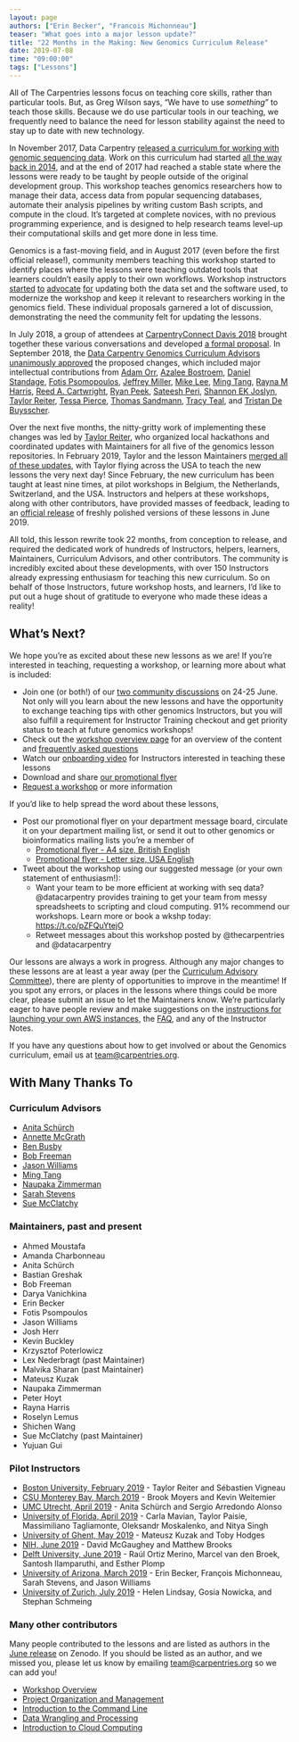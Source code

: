 ```yaml
---
layout: page
authors: ["Erin Becker", "Francois Michonneau"]
teaser: "What goes into a major lesson update?"
title: "22 Months in the Making: New Genomics Curriculum Release"
date: 2019-07-08
time: "09:00:00"
tags: ["Lessons"]
---
```


All of The Carpentries lessons focus on teaching core skills, rather than particular tools. But, as Greg Wilson says, “We have to use *something*” to teach those skills. Because we do use particular tools in our teaching, we frequently need to balance the need for lesson stability against the need to stay up to date with new technology. 

In November 2017, Data Carpentry [released a curriculum for working with genomic sequencing data](https://datacarpentry.org/blog/2017/11/genomics-lesson-release). Work on this curriculum had started [all the way back in 2014](https://datacarpentry.org/blog/2015/01/genomics-hackathon), and at the end of 2017 had reached a stable state where the lessons were ready to be taught by people outside of the original development group. This workshop teaches genomics researchers how to manage their data, access data from popular sequencing databases, automate their analysis pipelines by writing custom Bash scripts, and compute in the cloud. It’s targeted at complete novices, with no previous programming experience, and is designed to help research teams level-up their computational skills and get more done in less time.

Genomics is a fast-moving field, and in August 2017 (even before the first official release!), community members teaching this workshop started to identify places where the lessons were teaching outdated tools that learners couldn’t easily apply to their own workflows. Workshop instructors [started](https://github.com/datacarpentry/wrangling-genomics/issues/37) [to](https://github.com/datacarpentry/wrangling-genomics/issues/76) [advocate](https://github.com/datacarpentry/wrangling-genomics/issues/111) [for](https://github.com/datacarpentry/genomics-workshop/issues/42) updating both the data set and the software used, to modernize the workshop and keep it relevant to researchers working in the genomics field. These individual proposals garnered a lot of discussion, demonstrating the need the community felt for updating the lessons.

In July 2018, a group of attendees at [CarpentryConnect Davis 2018](http://ivory.idyll.org/dibsi/CarpentryConWest.html) brought together these various conversations and developed [a formal proposal](https://github.com/datacarpentry/genomics-workshop/issues/53). In September 2018, the [Data Carpentry Genomics Curriculum Advisors](https://datacarpentry.org/lesson-leadership/#curriculum-advisors---genomics)
[unanimously approved](https://github.com/datacarpentry/curriculum-advisors/blob/master/genomics/september-2018-genomics-minutes.md) the proposed changes, which included major intellectual contributions from [Adam Orr](https://github.com/adamjorr),  [Azalee Bostroem](https://github.com/abostroem), [Daniel Standage](https://github.com/standage), [Fotis Psomopoulos](https://github.com/fpsom), [Jeffrey Miller](https://github.com/jthmiller), [Mike Lee](https://github.com/AstrobioMike), [Ming Tang](https://github.com/crazyhottommy), [Rayna M Harris](https://github.com/raynamharris), [Reed A. Cartwright](https://github.com/reedacartwright), [Ryan Peek](https://github.com/ryanpeek), [Sateesh Peri](https://github.com/perisateesh), [Shannon EK Joslyn](https://github.com/shannonekj), [Taylor Reiter](https://github.com/taylorreiter), [Tessa Pierce](https://github.com/bluegenes), [Thomas Sandmann](https://github.com/tomsing1), [Tracy Teal](https://github.com/tracykteal), and [Tristan De Buysscher](https://github.com/Joiry). 

Over the next five months, the nitty-gritty work of implementing these changes was led by [Taylor Reiter](https://github.com/taylorreiter), who organized local hackathons and coordinated updates with Maintainers for all five of the genomics lesson repositories. In February 2019, Taylor and the lesson Maintainers [merged all of these updates](https://github.com/datacarpentry/wrangling-genomics/pull/133), with Taylor flying across the USA to teach the new lessons the very next day! Since February, the new curriculum has been taught at least nine times, at pilot workshops in Belgium, the Netherlands, Switzerland, and the USA. Instructors and helpers at these workshops, along with other contributors, have provided masses of feedback, leading to an [official release](https://carpentries.org/blog/2019/07/lesson-release/) of freshly polished versions of these lessons in June 2019. 

All told, this lesson rewrite took 22 months, from conception to release, and required the dedicated work of hundreds of Instructors, helpers, learners, Maintainers, Curriculum Advisors, and other contributors. The community is incredibly excited about these developments, with over 150 Instructors already expressing enthusiasm for teaching this new curriculum. So on behalf of those Instructors, future workshop hosts, and learners, I’d like to put out a huge shout of gratitude to everyone who made these ideas a reality!

## What’s Next? 

We hope you’re as excited about these new lessons as we are! If you’re interested in teaching, requesting a workshop, or learning more about what is included:  
- Join one (or both!) of our [two community discussions](https://pad.carpentries.org/community-discussions) on 24-25 June. Not only will you learn about the new lessons and have the opportunity to exchange teaching tips with other genomics Instructors, but you will also fulfill a requirement for Instructor Training checkout and get priority status to teach at future genomics workshops!
- Check out the [workshop overview page](https://datacarpentry.org/genomics-workshop/) for an overview of the content and [frequently asked questions](https://datacarpentry.org/genomics-workshop/faq/)
- Watch our [onboarding video](https://www.youtube.com/watch?v=zgdutO5tejo) for Instructors interested in teaching these lessons
- Download and share [our promotional flyer](https://carpentries.org/files/assessment/Genomics-flyer-A4.pdf)
- [Request a workshop](http://carpentries.org/request-workshop) or more information

If you’d like to help spread the word about these lessons, 
- Post our promotional flyer on your department message board, circulate it on your department mailing list, or send it out to other genomics or bioinformatics mailing lists you’re a member of
    - [Promotional flyer - A4 size, British English](https://zenodo.org/record/3237821/files/Genomics-flyer-A4.pdf?download=1)
    - [Promotional flyer - Letter size, USA English](https://zenodo.org/record/3237821/files/Genomics-flyer-USA-8p5x11.pdf?download=1)
- Tweet about the workshop using our suggested message (or your own statement of enthusiasm!):
    - Want your team to be more efficient at working with seq data? @datacarpentry provides training to get your team from messy spreadsheets to scripting and cloud computing. 91% recommend our workshops. Learn more or book a wkshp today: https://t.co/pZFQuYtejO
    - Retweet messages about this workshop posted by @thecarpentries and @datacarpentry

Our lessons are always a work in progress. Although any major changes to these lessons are at least a year away (per the [Curriculum Advisory Committee](https://github.com/datacarpentry/curriculum-advisors/blob/master/genomics/september-2018-genomics-minutes.md)), there are plenty of opportunities to improve in the meantime! If you spot any errors, or places in the lessons where things could be more clear, please submit an issue to let the Maintainers know. We’re particularly eager to have people review and make suggestions on the [instructions for launching your own AWS instances](https://datacarpentry.org/genomics-workshop/AMI-setup/index.html), the [FAQ](https://datacarpentry.org/genomics-workshop/faq/index.html), and any of the Instructor Notes.

If you have any questions about how to get involved or about the Genomics curriculum, email us at [team@carpentries.org](mailto:team@carpentries.org). 

## With Many Thanks To

### Curriculum Advisors

- [Anita Schürch](https://github.com/aschuerch)
- [Annette McGrath](https://twitter.com/annette_bioinfo)
- [Ben Busby](https://github.com/DCGenomics)
- [Bob Freeman](https://github.com/devbioinfoguy)
- [Jason Williams](https://github.com/JasonJWilliamsNY)
- [Ming Tang](https://github.com/crazyhottommy)
- [Naupaka Zimmerman](https://github.com/naupaka)
- [Sarah Stevens](https://github.com/sstevens2)
- [Sue McClatchy](https://github.com/smcclatchy)

### Maintainers, past and present

- Ahmed Moustafa
- Amanda Charbonneau
- Anita Schürch
- Bastian Greshak
- Bob Freeman
- Darya Vanichkina
- Erin Becker
- Fotis Psompoulos
- Jason Williams
- Josh Herr
- Kevin Buckley
- Krzysztof Poterlowicz
- Lex Nederbragt (past Maintainer)
- Malvika Sharan (past Maintainer)
- Mateusz Kuzak
- Naupaka Zimmerman
- Peter Hoyt
- Rayna Harris
- Roselyn Lemus
- Shichen Wang
- Sue McClatchy (past Maintainer)
- Yujuan Gui

### Pilot Instructors

- [Boston University, February 2019](https://taylorreiter.github.io/2019-02-04-boston/) - Taylor Reiter and Sébastien Vigneau
- [CSU Monterey Bay, March 2019](https://kweitemier.github.io/2019-03-21-csumb/) - Brook Moyers and Kevin Weitemier
- [UMC Utrecht, April 2019](https://aschuerch.github.io/2019-04-08-Utrecht/) - Anita Schürch and Sergio Arredondo Alonso
- [University of Florida, April 2019](https://uf-carpentry.github.io/2019-04-11-ufepi-genomics/) - Carla Mavian, Taylor Paisie, Massimiliano Tagliamonte, Oleksandr Moskalenko, and Nitya Singh
- [University of Ghent, May 2019](https://elixir-belgium.github.io/2019-05-13-Ghent/) - Mateusz Kuzak and Toby Hodges
- [NIH, June 2019](https://davemcg.github.io/2019-06-18-Data-Carpentry-NEI/) - David McGaughey and Matthew Brooks
- [Delft University, June 2019](https://estherplomp.github.io/2019-06-04-Delft/)  - Raúl Ortiz Merino, Marcel van den Broek, Santosh Ilamparuthi, and Esther Plomp
- [University of Arizona, March 2019](https://jasonjwilliamsny.github.io/2019-05-30-uofarizona/) - Erin Becker, François Michonneau, Sarah Stevens, and Jason Williams
- [University of Zurich, July 2019](https://markrobinsonuzh.github.io/2019-07-01-zurich-ELIXIR-SIB/) - Helen Lindsay, Gosia Nowicka, and Stephan Schmeing

### Many other contributors

Many people contributed to the lessons and are listed as authors in the [June release](https://carpentries.org/blog/2019/07/lesson-release/) on Zenodo. If you should be listed as an author, and we missed you, please let us know by emailing [team@carpentries.org](mailto:team@carpentries.org) so we can add you!

- [Workshop Overview](https://doi.org/10.5281/zenodo.3260309)
- [Project Organization and Management](https://doi.org/10.5281/zenodo.3260317) 
- [Introduction to the Command Line](https://doi.org/10.5281/zenodo.3260560)
- [Data Wrangling and Processing](https://doi.org/10.5281/zenodo.3260609)
- [Introduction to Cloud Computing](https://doi.org/10.5281/zenodo.3260674)
 


